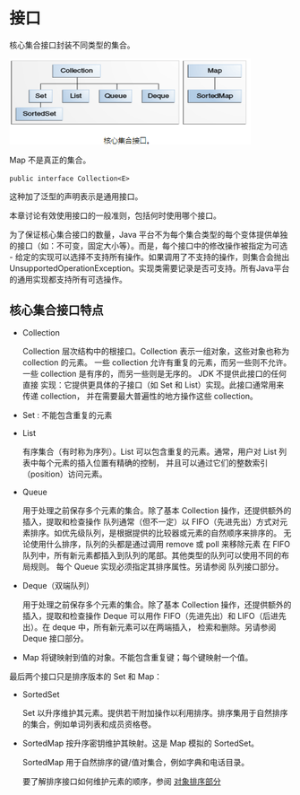 # 接口
核心集合接口封装不同类型的集合。

![核心集合接口](./assets/1.png)

Map 不是真正的集合。

`public interface Collection<E>`


这种加了泛型的声明表示是通用接口。

本章讨论有效使用接口的一般准则，包括何时使用哪个接口。

为了保证核心集合接口的数量，Java 平台不为每个集合类型的每个变体提供单独的接口（如：不可变，固定大小等）。而是，每个接口中的修改操作被指定为可选 - 给定的实现可以选择不支持所有操作。如果调用了不支持的操作，则集合会抛出 UnsupportedOperationException。实现类需要记录是否可支持。所有Java平台的通用实现都支持所有可选操作。

## 核心集合接口特点

- Collection

    Collection 层次结构中的根接口。Collection 表示一组对象，这些对象也称为 collection 的元素。
    一些 collection 允许有重复的元素，而另一些则不允许。一些 collection 是有序的，而另一些则是无序的。
    JDK 不提供此接口的任何直接 实现：它提供更具体的子接口（如 Set 和 List）实现。此接口通常用来传递 collection，
    并在需要最大普遍性的地方操作这些 collection。

- Set : 不能包含重复的元素     
- List

    有序集合（有时称为序列）。List 可以包含重复的元素。通常，用户对 List 列表中每个元素的插入位置有精确的控制，
    并且可以通过它们的整数索引（position）访问元素。  

- Queue

    用于处理之前保存多个元素的集合。除了基本 Collection 操作，还提供额外的插入，提取和检查操作
    队列通常（但不一定）以 FIFO（先进先出）方式对元素排序。如优先级队列，是根据提供的比较器或元素的自然顺序来排序的。
    无论使用什么排序，队列的头都是通过调用 remove 或 poll 来移除元素
    在 FIFO 队列中，所有新元素都插入到队列的尾部。其他类型的队列可以使用不同的布局规则。
    每个 Queue 实现必须指定其排序属性。另请参阅 队列接口部分。

- Deque（双端队列）

    用于处理之前保存多个元素的集合。除了基本 Collection 操作，还提供额外的插入，提取和检查操作
    Deque 可以用作 FIFO（先进先出）和 LIFO（后进先出）。在 deque 中，所有新元素可以在两端插入，
    检索和删除。另请参阅 Deque 接口部分。

- Map 将键映射到值的对象。不能包含重复键；每个键映射一个值。


最后两个接口只是排序版本的 Set 和 Map：

- SortedSet

    Set 以升序维护其元素。提供若干附加操作以利用排序。排序集用于自然排序的集合，例如单词列表和成员资格卷。

- SortedMap
    按升序密钥维护其映射。这是 Map 模拟的 SortedSet。

    SortedMap 用于自然排序的键/值对集合，例如字典和电话目录。

    要了解排序接口如何维护元素的顺序，参阅 [对象排序部分](./objectOrdering.md)
